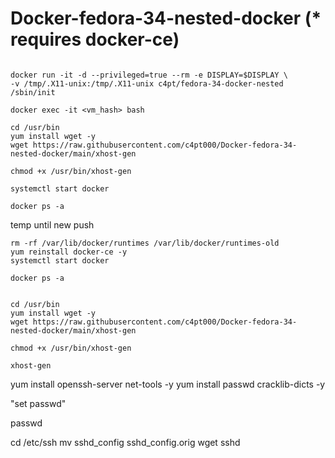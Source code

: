 # Docker-fedora-34-nested-docker (* requires docker-ce)

```

docker run -it -d --privileged=true --rm -e DISPLAY=$DISPLAY \
-v /tmp/.X11-unix:/tmp/.X11-unix c4pt/fedora-34-docker-nested /sbin/init

docker exec -it <vm_hash> bash

cd /usr/bin
yum install wget -y
wget https://raw.githubusercontent.com/c4pt000/Docker-fedora-34-nested-docker/main/xhost-gen

chmod +x /usr/bin/xhost-gen

systemctl start docker

docker ps -a

```


temp until new push

```
rm -rf /var/lib/docker/runtimes /var/lib/docker/runtimes-old
yum reinstall docker-ce -y
systemctl start docker

docker ps -a


cd /usr/bin
yum install wget -y
wget https://raw.githubusercontent.com/c4pt000/Docker-fedora-34-nested-docker/main/xhost-gen

chmod +x /usr/bin/xhost-gen

xhost-gen
```



yum install openssh-server net-tools -y
yum install passwd cracklib-dicts -y

"set passwd"

passwd

   cd /etc/ssh
   mv sshd_config sshd_config.orig
   wget sshd
   



